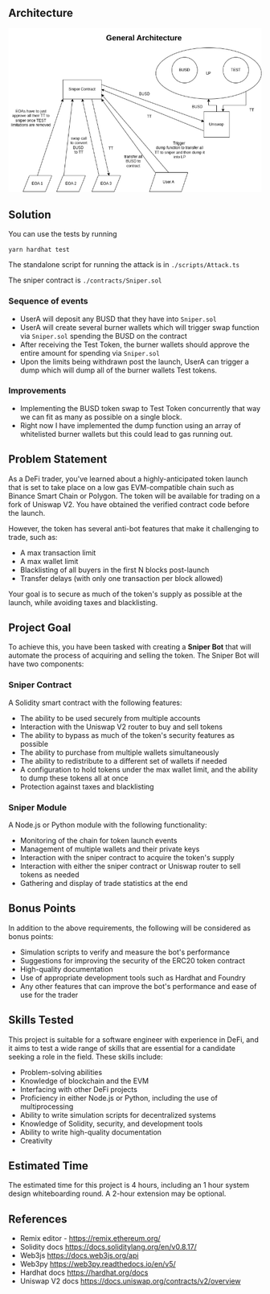 ## Architecture

![architecture](./assets/architecture.png)

## Solution

You can use the tests by running

```
yarn hardhat test
```

The standalone script for running the attack is in `./scripts/Attack.ts`

The sniper contract is `./contracts/Sniper.sol`

### Sequence of events

- UserA will deposit any BUSD that they have into `Sniper.sol`
- UserA will create several burner wallets which will trigger swap function via `Sniper.sol` spending the BUSD on the contract
- After receiving the Test Token, the burner wallets should approve the entire amount for spending via `Sniper.sol`
- Upon the limits being withdrawn post the launch, UserA can trigger a dump which will dump all of the burner wallets Test tokens.

### Improvements

- Implementing the BUSD token swap to Test Token concurrently that way we can fit as many as possible on a single block.
- Right now I have implemented the dump function using an array of whitelisted burner wallets but this could lead to gas running out.

## Problem Statement

As a DeFi trader, you've learned about a highly-anticipated token launch that is set to take place on a low gas EVM-compatible chain such as Binance Smart Chain or Polygon. The token will be available for trading on a fork of Uniswap V2. You have obtained the verified contract code before the launch.

However, the token has several anti-bot features that make it challenging to trade, such as:

- A max transaction limit
- A max wallet limit
- Blacklisting of all buyers in the first N blocks post-launch
- Transfer delays (with only one transaction per block allowed)

Your goal is to secure as much of the token's supply as possible at the launch, while avoiding taxes and blacklisting.

## Project Goal

To achieve this, you have been tasked with creating a **Sniper Bot** that will automate the process of acquiring and selling the token. The Sniper Bot will have two components:

### Sniper Contract

A Solidity smart contract with the following features:

- The ability to be used securely from multiple accounts
- Interaction with the Uniswap V2 router to buy and sell tokens
- The ability to bypass as much of the token's security features as possible
- The ability to purchase from multiple wallets simultaneously
- The ability to redistribute to a different set of wallets if needed
- A configuration to hold tokens under the max wallet limit, and the ability to dump these tokens all at once
- Protection against taxes and blacklisting

### Sniper Module

A Node.js or Python module with the following functionality:

- Monitoring of the chain for token launch events
- Management of multiple wallets and their private keys
- Interaction with the sniper contract to acquire the token's supply
- Interaction with either the sniper contract or Uniswap router to sell tokens as needed
- Gathering and display of trade statistics at the end

## Bonus Points

In addition to the above requirements, the following will be considered as bonus points:

- Simulation scripts to verify and measure the bot's performance
- Suggestions for improving the security of the ERC20 token contract
- High-quality documentation
- Use of appropriate development tools such as Hardhat and Foundry
- Any other features that can improve the bot's performance and ease of use for the trader

## Skills Tested

This project is suitable for a software engineer with experience in DeFi, and it aims to test a wide range of skills that are essential for a candidate seeking a role in the field. These skills include:

- Problem-solving abilities
- Knowledge of blockchain and the EVM
- Interfacing with other DeFi projects
- Proficiency in either Node.js or Python, including the use of multiprocessing
- Ability to write simulation scripts for decentralized systems
- Knowledge of Solidity, security, and development tools
- Ability to write high-quality documentation
- Creativity

## Estimated Time

The estimated time for this project is 4 hours, including an 1 hour system design whiteboarding round. A 2-hour extension may be optional.

## References

- Remix editor - https://remix.ethereum.org/
- Solidity docs https://docs.soliditylang.org/en/v0.8.17/
- Web3js https://docs.web3js.org/api
- Web3py https://web3py.readthedocs.io/en/v5/
- Hardhat docs https://hardhat.org/docs
- Uniswap V2 docs https://docs.uniswap.org/contracts/v2/overview
